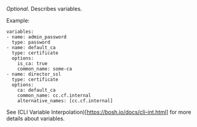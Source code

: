 *Optional*. Describes variables.

Example:

	variables:
	- name: admin_password
	  type: password
	- name: default_ca
	  type: certificate
	  options:
	    is_ca: true
	    common_name: some-ca
	- name: director_ssl
	  type: certificate
	  options:
	    ca: default_ca
	    common_name: cc.cf.internal
	    alternative_names: [cc.cf.internal]
	    
See (CLI Variable Interpolation)[https://bosh.io/docs/cli-int.html] for more details about variables.